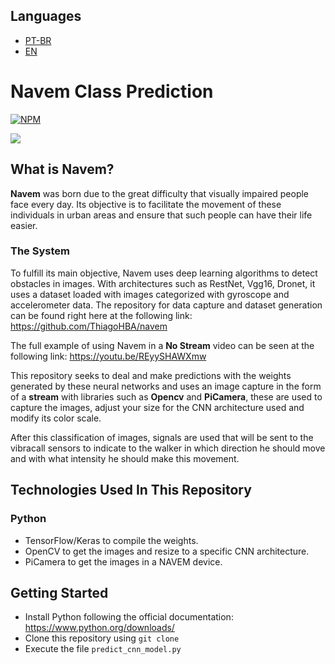 ## Languages
* <a href="https://github.com/ThiagoHBA/navem_class_prediction/blob/master/README.md">PT-BR</a>
* <a href="https://github.com/ThiagoHBA/navem_class_prediction/blob/master/README-en.md">EN</a>

# Navem Class Prediction
[![NPM](https://img.shields.io/npm/l/react)](https://github.com/ThiagoHBA/navem_class_prediction/blob/master/LICENSE) 

![](navem_example.gif)

## What is Navem?
**Navem** was born due to the great difficulty that visually impaired people face
every day. Its objective is to facilitate the movement of these individuals in urban areas and ensure that such people can have their life easier.

### The System
To fulfill its main objective, Navem uses deep learning algorithms to detect obstacles in images. With architectures such as RestNet, Vgg16, Dronet,
it uses a dataset loaded with images categorized with gyroscope and accelerometer data. The repository for data capture and dataset generation can be
found right here at the following link: https://github.com/ThiagoHBA/navem

The full example of using Navem in a **No Stream** video can be seen at the following link: https://youtu.be/REyySHAWXmw

This repository seeks to deal and make predictions with the weights generated by these neural networks and uses an image capture in the form of a **stream** with libraries such as **Opencv** and **PiCamera**, these are used to capture the images, adjust your size for the CNN architecture used and modify its color scale.

After this classification of images, signals are used that will be sent to the vibracall sensors to indicate to the walker in which direction he should move and with what intensity he should make this movement.

## Technologies Used In This Repository

### Python
* TensorFlow/Keras to compile the weights.
* OpenCV to get the images and resize to a specific CNN architecture.
* PiCamera to get the images in a NAVEM device.

## Getting Started
* Install Python following the official documentation: https://www.python.org/downloads/
* Clone this repository using `git clone`
* Execute the file `predict_cnn_model.py`
